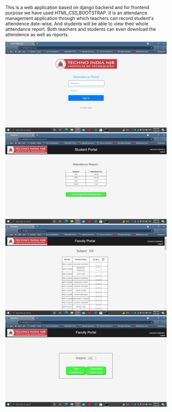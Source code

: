 This is a web application based on django backend and for frontend purpose we have used HTML,CSS,BOOTSTRAP.
It is an attendance management application through which teachers can record student's attendence date-wise.
And students will be able to view their whole atttendance report.
Both teachers and students can even download the attendence as well as reports.

![Alt text](./SS/ss1.jpeg?raw=true "Title")
<br>
![Alt text](./SS/ss2.jpeg?raw=true "Title")
<br>
![Alt text](./SS/ss3.jpeg?raw=true "Title")
<br>
![Alt text](./SS/ss4.jpeg?raw=true "Title")

